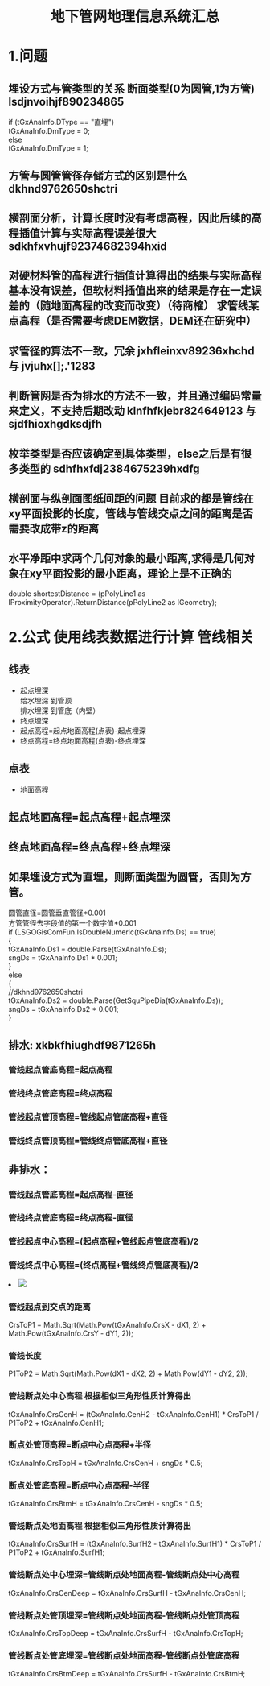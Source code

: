 <html>
<head>
    <meta charset="UTF-8">
<title>
地下管网地理信息系统汇总
</title>
</head>
<body>
<h1 align="center">地下管网地理信息系统汇总</h1>
<h1>1.问题</h1>
<h2>埋设方式与管类型的关系 断面类型(0为圆管,1为方管) lsdjnvoihjf890234865</h2>
if (tGxAnaInfo.DType == "直埋")<br>
tGxAnaInfo.DmType = 0;<br>
else<br>
tGxAnaInfo.DmType = 1;<br>
<h2>方管与圆管管径存储方式的区别是什么 dkhnd9762650shctri</h2>
<h2>横剖面分析，计算长度时没有考虑高程，因此后续的高程插值计算与实际高程误差很大 sdkhfxvhujf92374682394hxid</h2>
<h2>对硬材料管的高程进行插值计算得出的结果与实际高程基本没有误差，但软材料插值出来的结果是存在一定误差的（随地面高程的改变而改变）（待商榷） 求管线某点高程（是否需要考虑DEM数据，DEM还在研究中）</h2>
<h2>求管径的算法不一致，冗余  jxhfleinxv89236xhchd 与 jvjuhx[];.'1283 </h2>
<h2>判断管网是否为排水的方法不一致，并且通过编码常量来定义，不支持后期改动 klnfhfkjebr824649123 与 sjdfhioxhgdksdjfh</h2>
<h2>枚举类型是否应该确定到具体类型，else之后是有很多类型的 sdhfhxfdj2384675239hxdfg</h2>
<h2>横剖面与纵剖面图纸间距的问题 目前求的都是管线在xy平面投影的长度，管线与管线交点之间的距离是否需要改成带z的距离</h2>
<h2>水平净距中求两个几何对象的最小距离,求得是几何对象在xy平面投影的最小距离，理论上是不正确的</h2>
double shortestDistance = (pPolyLine1 as IProximityOperator).ReturnDistance(pPolyLine2 as IGeometry);<br>

<h1>2.公式 使用线表数据进行计算 管线相关</h1>

<h2>线表</h2>
<ul>
    <li>起点埋深</li>
    给水埋深 到管顶<br>
    排水埋深 到管底（内壁）<br>
    <li>终点埋深</li>
    <li>起点高程=起点地面高程(点表)-起点埋深</li>
    <li>终点高程=终点地面高程(点表)-终点埋深</li>
</ul>
<h2>点表</h2>
<ul>
    <li>地面高程</li>
</ul>


<h2>起点地面高程=起点高程+起点埋深</h2>
<h2>终点地面高程=终点高程+终点埋深</h2>

<h2>如果埋设方式为直埋，则断面类型为圆管，否则为方管。</h2>
圆管直径=圆管垂直管径*0.001<br>
方管管径去字段值的第一个数字值*0.001<br>
if (LSGOGisComFun.IsDoubleNumeric(tGxAnaInfo.Ds) == true)<br>
{<br>
tGxAnaInfo.Ds1 = double.Parse(tGxAnaInfo.Ds);<br>
sngDs = tGxAnaInfo.Ds1 * 0.001;<br>
}<br>
else<br>
{<br>
//dkhnd9762650shctri<br>
tGxAnaInfo.Ds2 = double.Parse(GetSquPipeDia(tGxAnaInfo.Ds));<br>
sngDs = tGxAnaInfo.Ds2 * 0.001;<br>
}<br>

<h2>排水: xkbkfhiughdf9871265h</h2>
<h3>管线起点管底高程=起点高程</h3>
<h3>管线终点管底高程=终点高程</h3>
<h3>管线起点管顶高程=管线起点管底高程+直径</h3>
<h3>管线终点管顶高程=管线终点管底高程+直径</h3>

<h2>非排水：</h2>
<h3>管线起点管底高程=起点高程-直径</h3>
<h3>管线终点管底高程=终点高程-直径</h3>
<h3>管线起点中心高程=(起点高程+管线起点管底高程)/2</h3>
<h3>管线终点中心高程=(终点高程+管线终点管底高程)/2</h3>
<li><img src="../../images/21.png"/></li>
<h3>管线起点到交点的距离</h3>
CrsToP1 = Math.Sqrt(Math.Pow(tGxAnaInfo.CrsX - dX1, 2) + Math.Pow(tGxAnaInfo.CrsY - dY1, 2));
<h3>管线长度</h3>
P1ToP2 = Math.Sqrt(Math.Pow(dX1 - dX2, 2) + Math.Pow(dY1 - dY2, 2));
<h3>管线断点处中心高程 根据相似三角形性质计算得出</h3>
tGxAnaInfo.CrsCenH = (tGxAnaInfo.CenH2 - tGxAnaInfo.CenH1) * CrsToP1 / P1ToP2 + tGxAnaInfo.CenH1;
<h3>断点处管顶高程=断点中心点高程+半径</h3>
tGxAnaInfo.CrsTopH = tGxAnaInfo.CrsCenH + sngDs * 0.5;
<h3>断点处管底高程=断点中心点高程-半径</h3>
tGxAnaInfo.CrsBtmH = tGxAnaInfo.CrsCenH - sngDs * 0.5;
<h3>管线断点处地面高程 根据相似三角形性质计算得出</h3>
tGxAnaInfo.CrsSurfH = (tGxAnaInfo.SurfH2 - tGxAnaInfo.SurfH1) * CrsToP1 / P1ToP2 + tGxAnaInfo.SurfH1;
<h3>管线断点处中心埋深=管线断点处地面高程-管线断点处中心高程</h3>
tGxAnaInfo.CrsCenDeep = tGxAnaInfo.CrsSurfH - tGxAnaInfo.CrsCenH;
<h3>管线断点处管顶埋深=管线断点处地面高程-管线断点处管顶高程</h3>
tGxAnaInfo.CrsTopDeep = tGxAnaInfo.CrsSurfH - tGxAnaInfo.CrsTopH;
<h3>管线断点处管底埋深=管线断点处地面高程-管线断点处管底高程</h3>
tGxAnaInfo.CrsBtmDeep = tGxAnaInfo.CrsSurfH - tGxAnaInfo.CrsBtmH;

</body>
</html>
